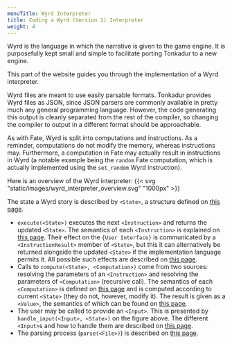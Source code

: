 ```yaml
---
menuTitle: Wyrd Interpreter
title: Coding a Wyrd (Version 1) Interpreter
weight: 4
---
```

Wyrd is the language in which the narrative is given to the game engine. It is
purposefully kept small and simple to facilitate porting Tonkadur to a new
engine.

This part of the website guides you through the implementation of a Wyrd
interpreter.

Wyrd files are meant to use easily parsable formats. Tonkadur provides Wyrd
files as JSON, since JSON parsers are commonly available in pretty much any
general programming language. However, the code generating this output is
cleanly separated from the rest of the compiler, so changing the compiler to
output in a different format should be approachable.

As with Fate, Wyrd is split into computations and instructions. As a
reminder, computations do not modify the memory, whereas instructions may.
Furthermore, a computation in Fate may actually result in instructions in
Wyrd (a notable example being the `random` Fate computation, which is actually
implemented using the `set_random` Wyrd instruction).

Here is an overview of the Wyrd interpreter:
{{< svg "static/images/wyrd_interpreter_overview.svg" "1000px" >}}

The state a Wyrd story is described by `<State>`, a structure defined on [this
page](/wyrd_v1/state).

* `execute(<State>)` executes the next `<Instruction>` and returns the updated
   `<State>`. The semantics of each `<Instruction>` is explained on [this
   page](/wyrd_v1/instruction). Their effect on the `{User Interface}` is
   communicated by a `<InstructionResult>` member of `<State>`, but this it can
   alternatively be returned alongside the updated `<State>` if the
   implementation language permits it. All possible such effects are described
   on [this page](/wyrd_v1/instruction_result).
* Calls to `compute(<State>, <Computation>)` come from two sources: resolving
  the parameters of an `<Instruction>` and resolving the parameters of
  `<Computation>` (recursive call). The semantics of each `<Computation>` is
  defined on [this page](/wyrd_v1/computation) and is computed according to
  current `<State>` (they do not, however, modify it). The result is given as a
  `<Value>`, the semantics of which can be found on [this page](/wyrd_v1/value).
* The user may be called to provide an `<Input>`. This is presented by
  `handle_input(<Input>, <State>)` on the figure above. The different
  `<Input>`s and how to handle them are described on [this
  page](/wyrd_v1/input).
* The parsing process (`parse(<File>)`) is described on [this
  page](/wyrd_v1/file).
